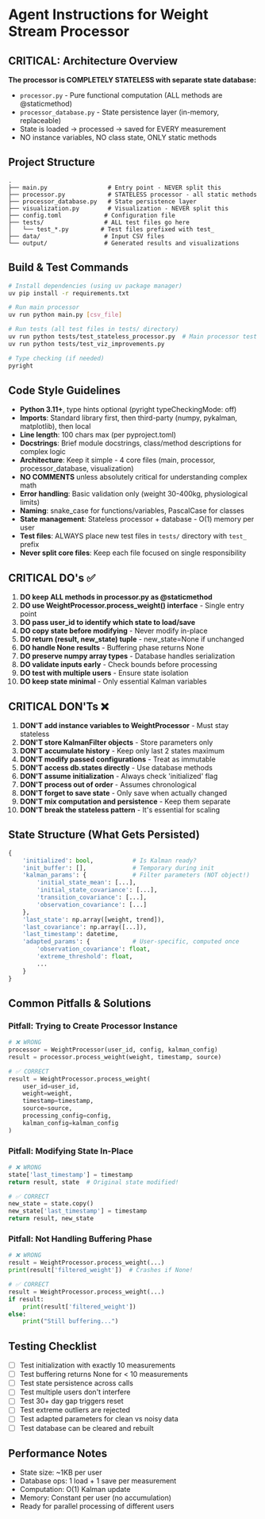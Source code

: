 # Agent Instructions for Weight Stream Processor

## CRITICAL: Architecture Overview

**The processor is COMPLETELY STATELESS with separate state database:**
- `processor.py` - Pure functional computation (ALL methods are @staticmethod)
- `processor_database.py` - State persistence layer (in-memory, replaceable)
- State is loaded → processed → saved for EVERY measurement
- NO instance variables, NO class state, ONLY static methods

## Project Structure
```
.
├── main.py                 # Entry point - NEVER split this
├── processor.py            # STATELESS processor - all static methods
├── processor_database.py   # State persistence layer
├── visualization.py        # Visualization - NEVER split this
├── config.toml            # Configuration file
├── tests/                 # ALL test files go here
│   └── test_*.py         # Test files prefixed with test_
├── data/                  # Input CSV files
└── output/                # Generated results and visualizations
```

## Build & Test Commands
```bash
# Install dependencies (using uv package manager)
uv pip install -r requirements.txt

# Run main processor
uv run python main.py [csv_file]

# Run tests (all test files in tests/ directory)
uv run python tests/test_stateless_processor.py  # Main processor test
uv run python tests/test_viz_improvements.py

# Type checking (if needed)
pyright
```

## Code Style Guidelines
- **Python 3.11+**, type hints optional (pyright typeCheckingMode: off)
- **Imports**: Standard library first, then third-party (numpy, pykalman, matplotlib), then local
- **Line length**: 100 chars max (per pyproject.toml)
- **Docstrings**: Brief module docstrings, class/method descriptions for complex logic
- **Architecture**: Keep it simple - 4 core files (main, processor, processor_database, visualization)
- **NO COMMENTS** unless absolutely critical for understanding complex math
- **Error handling**: Basic validation only (weight 30-400kg, physiological limits)
- **Naming**: snake_case for functions/variables, PascalCase for classes
- **State management**: Stateless processor + database - O(1) memory per user
- **Test files**: ALWAYS place new test files in `tests/` directory with `test_` prefix
- **Never split core files**: Keep each file focused on single responsibility

## CRITICAL DO's ✅

1. **DO keep ALL methods in processor.py as @staticmethod**
2. **DO use WeightProcessor.process_weight() interface** - Single entry point
3. **DO pass user_id to identify which state to load/save**
4. **DO copy state before modifying** - Never modify in-place
5. **DO return (result, new_state) tuple** - new_state=None if unchanged
6. **DO handle None results** - Buffering phase returns None
7. **DO preserve numpy array types** - Database handles serialization
8. **DO validate inputs early** - Check bounds before processing
9. **DO test with multiple users** - Ensure state isolation
10. **DO keep state minimal** - Only essential Kalman variables

## CRITICAL DON'Ts ❌

1. **DON'T add instance variables to WeightProcessor** - Must stay stateless
2. **DON'T store KalmanFilter objects** - Store parameters only
3. **DON'T accumulate history** - Keep only last 2 states maximum
4. **DON'T modify passed configurations** - Treat as immutable
5. **DON'T access db.states directly** - Use database methods
6. **DON'T assume initialization** - Always check 'initialized' flag
7. **DON'T process out of order** - Assumes chronological
8. **DON'T forget to save state** - Only save when actually changed
9. **DON'T mix computation and persistence** - Keep them separate
10. **DON'T break the stateless pattern** - It's essential for scaling

## State Structure (What Gets Persisted)
```python
{
    'initialized': bool,           # Is Kalman ready?
    'init_buffer': [],             # Temporary during init
    'kalman_params': {             # Filter parameters (NOT object!)
        'initial_state_mean': [...],
        'initial_state_covariance': [...],
        'transition_covariance': [...],
        'observation_covariance': [...]
    },
    'last_state': np.array([weight, trend]),
    'last_covariance': np.array([...]),
    'last_timestamp': datetime,
    'adapted_params': {            # User-specific, computed once
        'observation_covariance': float,
        'extreme_threshold': float,
        ...
    }
}
```

## Common Pitfalls & Solutions

### Pitfall: Trying to Create Processor Instance
```python
# ❌ WRONG
processor = WeightProcessor(user_id, config, kalman_config)
result = processor.process_weight(weight, timestamp, source)

# ✅ CORRECT
result = WeightProcessor.process_weight(
    user_id=user_id,
    weight=weight,
    timestamp=timestamp,
    source=source,
    processing_config=config,
    kalman_config=kalman_config
)
```

### Pitfall: Modifying State In-Place
```python
# ❌ WRONG
state['last_timestamp'] = timestamp
return result, state  # Original state modified!

# ✅ CORRECT
new_state = state.copy()
new_state['last_timestamp'] = timestamp
return result, new_state
```

### Pitfall: Not Handling Buffering Phase
```python
# ❌ WRONG
result = WeightProcessor.process_weight(...)
print(result['filtered_weight'])  # Crashes if None!

# ✅ CORRECT
result = WeightProcessor.process_weight(...)
if result:
    print(result['filtered_weight'])
else:
    print("Still buffering...")
```

## Testing Checklist
- [ ] Test initialization with exactly 10 measurements
- [ ] Test buffering returns None for < 10 measurements
- [ ] Test state persistence across calls
- [ ] Test multiple users don't interfere
- [ ] Test 30+ day gap triggers reset
- [ ] Test extreme outliers are rejected
- [ ] Test adapted parameters for clean vs noisy data
- [ ] Test database can be cleared and rebuilt

## Performance Notes
- State size: ~1KB per user
- Database ops: 1 load + 1 save per measurement
- Computation: O(1) Kalman update
- Memory: Constant per user (no accumulation)
- Ready for parallel processing of different users